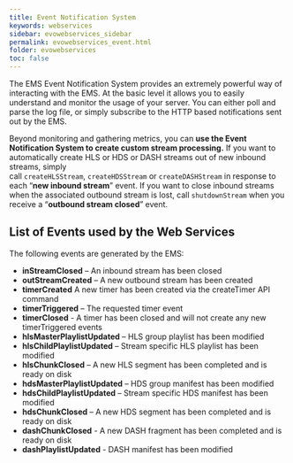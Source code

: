 ```yaml
---
title: Event Notification System
keywords: webservices
sidebar: evowebservices_sidebar
permalink: evowebservices_event.html
folder: evowebservices
toc: false
---
```




The EMS Event Notification System provides an extremely powerful way of interacting with the EMS. At the basic level it allows you to easily understand and monitor the usage of your server. You can either poll and parse the log file, or simply subscribe to the HTTP based notifications sent out by the EMS.

Beyond monitoring and gathering metrics, you can **use the Event Notification System to create custom stream processing.** If you want to automatically create HLS or HDS or DASH streams out of new inbound streams, simply call `createHLSStream`, `createHDSStream` or `createDASHStream` in response to each “**new inbound stream**” event. If you want to close inbound streams when the associated outbound stream is lost, call `shutdownStream` when you receive a “**outbound stream closed**” event.



## List of Events used by the Web Services

The following events are generated by the EMS:

- **inStreamClosed** – An inbound stream has been closed
- **outStreamCreated** – A new outbound stream has been created
- **timerCreated** A new timer has been created via the createTimer API command
- **timerTriggered** – The requested timer event
- **timerClosed** - A timer has been closed and will not create any new timerTriggered events
- **hlsMasterPlaylistUpdated** – HLS group playlist has been modified
- **hlsChildPlaylistUpdated** – Stream specific HLS playlist has been modified
- **hlsChunkClosed** – A new HLS segment has been completed and is ready on disk
- **hdsMasterPlaylistUpdated** – HDS group manifest has been modified
- **hdsChildPlaylistUpdated** – Stream specific HDS manifest has been modified
- **hdsChunkClosed** – A new HDS segment has been completed and is ready on disk
- **dashChunkClosed** - A new DASH fragment has been completed and is ready on disk
- **dashPlaylistUpdated** - DASH manifest has been modified